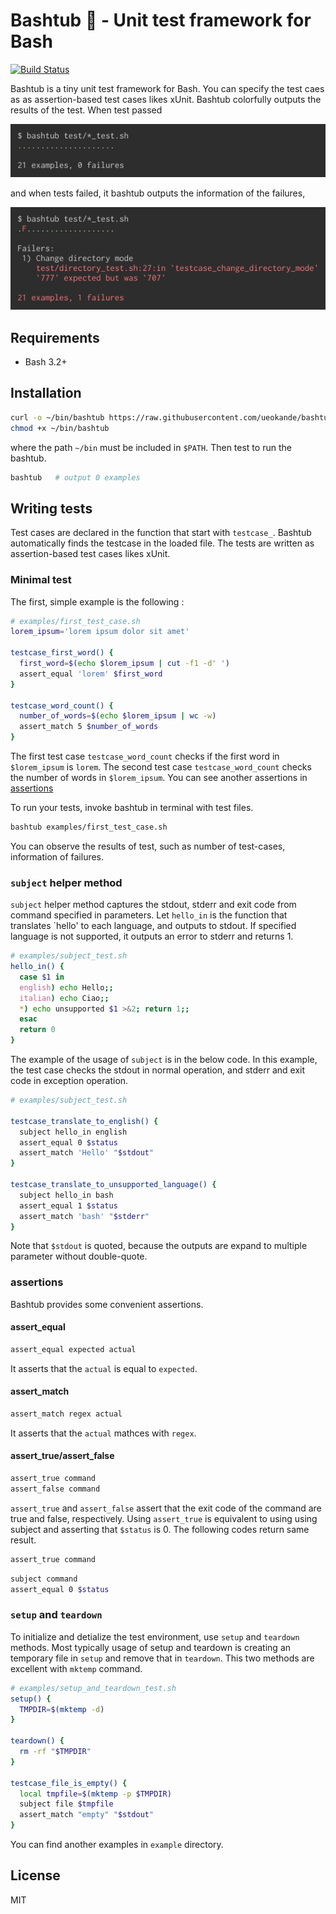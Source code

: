 Bashtub :bathtub: - Unit test framework for Bash
================================================

[![Build Status](https://travis-ci.org/ueokande/bashtub.svg?branch=master)](https://travis-ci.org/ueokande/bashtub)

Bashtub is a tiny unit test framework for Bash.
You can specify the test caes as as assertion-based test cases likes xUnit.
Bashtub colorfully outputs the results of the test.
When test passed

![success](success.png)

and when tests failed, it bashtub outputs the information of the failures,

![failure](failure.png)

Requirements
------------

* Bash 3.2+

Installation
------------

```sh
curl -o ~/bin/bashtub https://raw.githubusercontent.com/ueokande/bashtub/v0.1/bin/bashtub
chmod +x ~/bin/bashtub
```

where the path `~/bin` must be included in `$PATH`.
Then test to run the bashtub.

```sh
bashtub   # output 0 examples
```

Writing tests
-------------

Test cases are declared in the function that start with `testcase_`.
Bashtub automatically finds the testcase in the loaded file.
The tests are written as assertion-based test cases likes xUnit.

### Minimal test

The first, simple example is the following :

```sh
# examples/first_test_case.sh
lorem_ipsum='lorem ipsum dolor sit amet'

testcase_first_word() {
  first_word=$(echo $lorem_ipsum | cut -f1 -d' ')
  assert_equal 'lorem' $first_word
}

testcase_word_count() {
  number_of_words=$(echo $lorem_ipsum | wc -w)
  assert_match 5 $number_of_words
}
```

The first test case `testcase_word_count` checks if the first word in `$lorem_ipsum` is `lorem`.
The second test case `testcase_word_count` checks the number of words in `$lorem_ipsum`.
You can see another assertions in [assertions](#assertions)

To run your tests, invoke bashtub in terminal with test files.

```sh
bashtub examples/first_test_case.sh
```

You can observe the results of test, such as number of test-cases, information of failures.

### `subject` helper method

`subject` helper method captures the stdout, stderr and exit code from command specified in parameters.
Let `hello_in` is the function that translates `hello' to each language, and outputs to stdout.
If specified language is not supported, it outputs an error to stderr and returns 1.

```sh
# examples/subject_test.sh
hello_in() {
  case $1 in
  english) echo Hello;;
  italian) echo Ciao;;
  *) echo unsupported $1 >&2; return 1;;
  esac
  return 0
}
```

The example of the usage of `subject` is in the below code.
In this example, the test case checks the stdout in normal operation, and stderr and exit code in exception operation.

```sh
# examples/subject_test.sh

testcase_translate_to_english() {
  subject hello_in english
  assert_equal 0 $status
  assert_match 'Hello' "$stdout"
}

testcase_translate_to_unsupported_language() {
  subject hello_in bash
  assert_equal 1 $status
  assert_match 'bash' "$stderr"
}
```

Note that `$stdout` is quoted, because the outputs are expand to multiple parameter without double-quote.

### assertions

Bashtub provides some convenient assertions.

#### assert_equal

```sh
assert_equal expected actual
```

It asserts that the `actual` is equal to `expected`.

#### assert_match

```sh
assert_match regex actual
```

It asserts that the `actual` mathces with `regex`.

#### assert_true/assert_false

```sh
assert_true command
assert_false command
```

`assert_true` and `assert_false` assert that the exit code of the command are true and false, respectively.
Using `assert_true` is equivalent to using using subject and asserting that `$status` is 0.
The following codes return same result.

```sh
assert_true command
```

```sh
subject command
assert_equal 0 $status
```

### `setup` and `teardown`

To initialize and detialize the test environment, use `setup` and `teardown` methods.
Most typically usage of setup and teardown is creating an temporary file in `setup` and remove that in `teardown`.
This two methods are excellent with `mktemp` command.

```sh
# examples/setup_and_teardown_test.sh
setup() {
  TMPDIR=$(mktemp -d)
}

teardown() {
  rm -rf "$TMPDIR"
}

testcase_file_is_empty() {
  local tmpfile=$(mktemp -p $TMPDIR)
  subject file $tmpfile
  assert_match "empty" "$stdout"
}
```

You can find another examples in `example` directory.

License
-------

MIT
